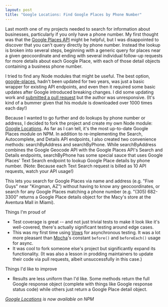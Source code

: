 ```yaml
---
layout: post
title: "Google Locations: Find Google Places by Phone Number"
---
```


Last month one of my projects needed to search for information about businesses, particularly if you only have a phone number. My first thought was that the [Google Places API](https://developers.google.com/places/) might be helpful, but I was disappointed to discover that you can't query directly by phone number. Instead the lookup is broken into several steps, beginning with a generic query for places near a given geocoordinate and ending with several individual follow-up requests for more details about each Google Place, with each of those detail objects containing a business phone number.

I tried to find any Node modules that might be useful. The best option, [google-places](https://www.npmjs.com/package/google-places), hadn't been updated for two years, was just a basic wrapper for existing API endpoints, and even then it required some basic updates after Google introduced breaking changes. I did some updating work and [submitted a pull request](https://github.com/jpowers/node-google-places/pull/13) but the author was unresponsive. (It's kind of a bummer given that his module is downloaded over 1000 times each day!)

Because I wanted to go further and do lookups by phone number or address, I decided to fork the project and create my own Node module: [Google Locations](https://www.npmjs.com/package/google-locations). As far as I can tell, it's the most up-to-date Google Places module on NPM. In addition to re-implementing the Search, Autocomplete, and Details API endpoints, I also created two convenience methods: searchByAddress and searchByPhone. While searchByAddress combines the Google Geocode API with the Google Places API's Search and Details endpoints, searchByPhone has some special sauce that uses Google Places' Text Search endpoint to lookup Google Place details by phone number. (Note: Because each Text Search request is billed as 10 API requests, watch your API usage!)

This lets you search for Google Places via name and address (e.g. "Five Guys" near "Kingman, AZ") without having to know any geocoordinates, or search for any Google Places matching a phone number (e.g. "(305) 682-3300" returns a Google Place details object for the Macy's store at the Aventura Mall in Miami).

Things I'm proud of
* Test coverage is great -- and not just trivial tests to make it look like it's well-covered, there's actually significant testing around edge cases.
* This was my first time using [Vows](http://vowsjs.org/) for asynchronous testing. It was a lot more pleasant than [Mocha]()'s constant `before()` and `beforeEach()` usage for async.
* It was cool to fork someone else's project but significantly expand its functionality. (It was also a lesson in prodding maintainers to update their code via pull requests, albeit unsuccessfully in this case.)

Things I'd like to improve
* Results are less uniform than I'd like. Some methods return the full Google response object (complete with things like Google response status code) while others just return a Google Place detail object.

*[Google Locations](https://www.npmjs.com/package/google-locations) is now available on NPM*